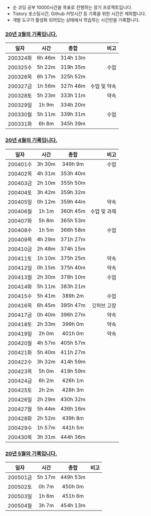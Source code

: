 - 순 코딩 공부 10000시간을 목표로 진행하는 장기 프로젝트입니다.
- Tistory 포스팅시간, Github 커밋시간 등 기록을 위한 시간은 제외합니다.
- 개발 도구가 활성화 되어있는 상태에서 학습하는 시간만을 기록합니다. 

### [20년 3월의 기록입니다.](https://github.com/linear14/My-Info/blob/master/docs/daily/2003xx.md) 
일자 | 시간 | 총합 | 비고
---|:---:|:---:|---:|
200324화 | 6h 46m | 314h 13m | |
200325수 | 5h 22m | 319h 35m | 수업 |
200326목 | 6h 17m | 325h 52m | |
200327금 | 1h 56m | 327h 48m | 수업 및 약속 |
200328토 | 5h 23m | 333h 11m | 약속 |
200329일 | 1h 9m | 334h 20m | |
200330월 | 5h 11m | 339h 31m | 수업 |
200331화 | 6h 8m | 345h 39m | | 

### [20년 4월의 기록입니다.](https://github.com/linear14/My-Info/blob/master/docs/daily/2004xx.md)
일자 | 시간 | 총합 | 비고
---|:---:|:---:|---:|
200401수 | 3h 30m | 349h 9m | 수업 |
200402목 | 4h 31m | 353h 40m | | 
200403금 | 2h 10m | 355h 50m | | 
200404토 | 3h 42m | 359h 32m | | 
200405일 | 0h 12m | 359h 44m | 약속 | 
200406월 | 1h 1m | 360h 45m | 수업 및 과제 |
200407화 | 5h 8m | 365h 53m | |
200408수 | 1h 5m | 366h 58m | 수업 | 
200409목 | 4h 29m | 371h 27m | |
200410금 | 2h 48m | 374h 15m | |
200411토 | 1h 10m | 375h 25m | 약속 |
200412일 | 0h 15m | 375h 40m | 약속 | 
200413월 | 2h 30m | 378h 10m | 수업 | 
200414화 | 5h 11m | 383h 21m | |
200415수 | 5h 41m | 389h 2m | 수업 |
200416목 | 6h 45m | 395h 47m | 깃허브 고장 |
200417금 | 0h 40m | 396h 27m | 약속 |
200418토 | 2h 33m | 399h 0m | 약속 | 
200419일 | 2h 0m | 401h 0m | 약속 | 
200420월 | 4h 57m | 405h 57m | | 
200421화 | 5h 40m | 411h 27m | | 
200422수 | 3h 32m | 414h 59m | | 
200423목 | 5h 0m | 419h 59m | | 
200424금 | 6h 2m | 426h 1m | | 
200425토 | 2h 2m | 428h 3m | | 
200426일 | 2h 29m | 430h 32m | | 
200427월 | 5h 44m | 436h 16m | | 
200428화 | 2h 52m | 439h 8m | |
200429수 | 1h 57m | 441h 5m | |
200430목 | 3h 31m | 444h 36m | |

### [20년 5월의 기록입니다.](https://github.com/linear14/My-Info/blob/master/docs/daily/2005xx.md)
일자 | 시간 | 총합 | 비고
---|:---:|:---:|---:|
200501금 | 5h 17m | 449h 53m | | 
200502토 | 0h 7m | 450h 0m | |
200503일 | 1h 6m | 451h 6m | | 
200504월 | 3h 7m | 454h 13m | |

